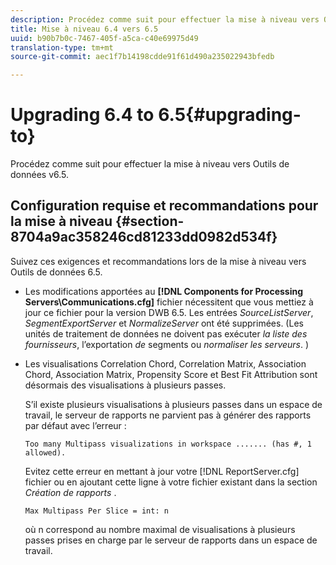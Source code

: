 ```yaml
---
description: Procédez comme suit pour effectuer la mise à niveau vers Outils de données v6.5.
title: Mise à niveau 6.4 vers 6.5
uuid: b90b7b0c-7467-405f-a5ca-c40e69975d49
translation-type: tm+mt
source-git-commit: aec1f7b14198cdde91f61d490a235022943bfedb

---
```



# Upgrading 6.4 to 6.5{#upgrading-to}

Procédez comme suit pour effectuer la mise à niveau vers Outils de données v6.5.

## Configuration requise et recommandations pour la mise à niveau {#section-8704a9ac358246cd81233dd0982d534f}

Suivez ces exigences et recommandations lors de la mise à niveau vers Outils de données 6.5.

* Les modifications apportées au **[!DNL Components for Processing Servers\Communications.cfg]** fichier nécessitent que vous mettiez à jour ce fichier pour la version DWB 6.5. Les entrées *SourceListServer*, *SegmentExportServer* et *NormalizeServer* ont été supprimées. (Les unités de traitement de données ne doivent pas exécuter *la liste des fournisseurs*, l’exportation *de* segments ou *normaliser les serveurs*. )

* Les visualisations Correlation Chord, Correlation Matrix, Association Chord, Association Matrix, Propensity Score et Best Fit Attribution sont désormais des visualisations à plusieurs passes.

   S’il existe plusieurs visualisations à plusieurs passes dans un espace de travail, le serveur de rapports ne parvient pas à générer des rapports par défaut avec l’erreur :

   ```
   Too many Multipass visualizations in workspace ....... (has #, 1 allowed).
   ```

   Evitez cette erreur en mettant à jour votre [!DNL ReportServer.cfg] fichier ou en ajoutant cette ligne à votre fichier existant dans la section *Création de rapports* .

   ```
   Max Multipass Per Slice = int: n
   ```

   où n correspond au nombre maximal de visualisations à plusieurs passes prises en charge par le serveur de rapports dans un espace de travail.

